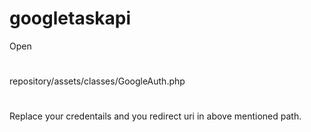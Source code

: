 # googletaskapi

Open
#
repository/assets/classes/GoogleAuth.php
#
Replace your credentails and you redirect uri in above mentioned path.
